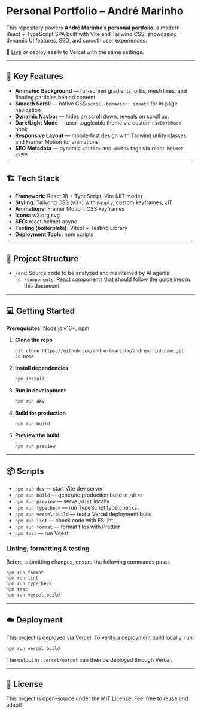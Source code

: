 # Personal Portfolio – André Marinho

This repository powers **André Marinho’s personal portfolio**, a modern React + TypeScript SPA built with Vite and Tailwind CSS, showcasing dynamic UI features, SEO, and smooth user experiences.

🔗 [Live](https://andremarinho.me/)
_or_ deploy easily to Vercel with the same settings.

---

## 🚀 Key Features

- **Animated Background** — full‑screen gradients, orbs, mesh lines, and floating particles behind content
- **Smooth Scroll** — native CSS `scroll-behavior: smooth` for in‑page navigation
- **Dynamic Navbar** — hides on scroll down, reveals on scroll up.
- **Dark/Light Mode** — user-toggleable theme via custom `useDarkMode` hook
- **Responsive Layout** — mobile‑first design with Tailwind utility classes and Framer Motion for animations
- **SEO Metadata** — dynamic `<title>` and `<meta>` tags via `react-helmet-async`

---

## 🏗️ Tech Stack

- **Framework:** React 18 + TypeScript, Vite (JIT mode)
- **Styling:** Tailwind CSS (v3+) with `@apply`, custom keyframes, JIT
- **Animations:** Framer Motion, CSS keyframes
- **Icons:** w3.org.svg
- **SEO:** react‑helmet‑async
- **Testing (boilerplate):** Vitest + Testing Library
- **Deployment Tools:** npm scripts

---

## 📁 Project Structure

- `/src`: Source code to be analyzed and maintained by AI agents
  - `/components`: React components that should follow the guidelines in this document

---

## 💻 Getting Started

**Prerequisites**: Node.js v16+, npm

1. **Clone the repo**

   ```bash
   git clone https://github.com/andre-lmarinho/andremarinho.me.git
   cd Home
   ```

2. **Install dependencies**

   ```bash
   npm install
   ```

3. **Run in development**

   ```bash
   npm run dev
   ```

4. **Build for production**

   ```bash
   npm run build
   ```

5. **Preview the build**

   ```bash
   npm run preview
   ```

---

## 📦 Scripts

- `npm run dev` — start Vite dev server
- `npm run build` — generate production build in `/dist`
- `npm run preview` — serve `/dist` locally
- `npm run typecheck` — run TypeScript type checks
- `npm run vercel:build` — test a Vercel deployment build
- `npm run lint` — check code with ESLint
- `npm run format` — format files with Prettier
- `npm test` — run Vitest

### Linting, formatting & testing

Before submitting changes, ensure the following commands pass:

```bash
npm run format
npm run lint
npm run typecheck
npm test
npm run vercel:build
```

---

## ☁️ Deployment

This project is deployed via [Vercel](https://vercel.com/). To verify a deployment build locally, run:

```bash
npm run vercel:build
```

The output in `.vercel/output` can then be deployed through Vercel.

---

## 📜 License

This project is open-source under the [MIT License](LICENSE).
Feel free to reuse and adapt!
